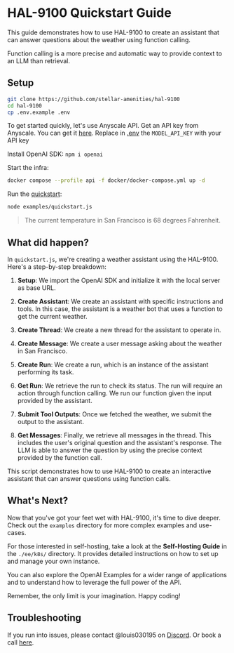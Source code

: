 # HAL-9100 Quickstart Guide

This guide demonstrates how to use HAL-9100 to create an assistant that can answer questions about the weather using function calling.

Function calling is a more precise and automatic way to provide context to an LLM than retrieval.

## Setup

```bash
git clone https://github.com/stellar-amenities/hal-9100
cd hal-9100
cp .env.example .env
```

To get started quickly, let's use Anyscale API.
Get an API key from Anyscale. You can get it [here](https://app.endpoints.anyscale.com/credentials). Replace in [.env](./.env) the `MODEL_API_KEY` with your API key

Install OpenAI SDK: `npm i openai`

Start the infra:

```bash
docker compose --profile api -f docker/docker-compose.yml up -d
```

Run the [quickstart](./examples/quickstart.js):

```bash
node examples/quickstart.js
```

>The current temperature in San Francisco is 68 degrees Fahrenheit.

## What did happen?

In `quickstart.js`, we're creating a weather assistant using the HAL-9100. Here's a step-by-step breakdown:

1. **Setup**: We import the OpenAI SDK and initialize it with the local server as base URL.

2. **Create Assistant**: We create an assistant with specific instructions and tools. In this case, the assistant is a weather bot that uses a function to get the current weather.

3. **Create Thread**: We create a new thread for the assistant to operate in.

4. **Create Message**: We create a user message asking about the weather in San Francisco.

5. **Create Run**: We create a run, which is an instance of the assistant performing its task.

6. **Get Run**: We retrieve the run to check its status. The run will require an action through function calling. We run our function given the input provided by the assistant.

7. **Submit Tool Outputs**: Once we fetched the weather, we submit the output to the assistant.

8. **Get Messages**: Finally, we retrieve all messages in the thread. This includes the user's original question and the assistant's response. The LLM is able to answer the question by using the precise context provided by the function call.

This script demonstrates how to use HAL-9100 to create an interactive assistant that can answer questions using function calls.

## What's Next?

Now that you've got your feet wet with HAL-9100, it's time to dive deeper. Check out the `examples` directory for more complex examples and use-cases. 

For those interested in self-hosting, take a look at the **Self-Hosting Guide** in the `./ee/k8s/` directory. It provides detailed instructions on how to set up and manage your own instance.

You can also explore the OpenAI Examples for a wider range of applications and to understand how to leverage the full power of the API.

Remember, the only limit is your imagination. Happy coding!

## Troubleshooting

If you run into issues, please contact @louis030195 on [Discord](https://discord.gg/XMetBW3zCG).
Or book a call [here](https://cal.com/louis030195/ai). 
